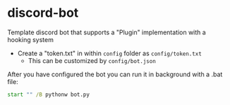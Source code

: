 # discord-bot

Template discord bot that supports a "Plugin" implementation with a hooking system

- Create a "token.txt" in within ``config`` folder as ``config/token.txt``
    - This can be customized by ``config/bot.json``

After you have configured the bot you can run it in background with a .bat file:
```bat
start "" /B pythonw bot.py
```
